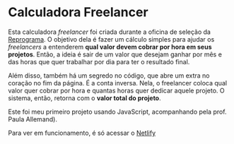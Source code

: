 # Calculadora Freelancer

Esta calculadora *freelancer* foi criada durante a oficina de seleção da [Reprograma](https://reprograma.com.br/). O objetivo dela é fazer um cálculo simples para ajudar os *freelancers* a entenderem **qual valor devem cobrar por hora em seus projetos**. Então, a ideia é sair de um valor que desejam ganhar por mês e das horas que quer trabalhar por dia para ter o resultado final.

Além disso, também há um segredo no código, que abre um extra no coração no fim da página. É a conta inversa. Nela, o freelancer coloca qual valor quer cobrar por hora e quantas horas quer dedicar aquele projeto. O sistema, então, retorna com o **valor total do projeto**.

Este foi meu primeiro projeto usando JavaScript, acompanhando pela prof. Paula Allemand).

Para ver em funcionamento, é só acessar o [Netlify](https://workshop-backend-clara-savelli.netlify.app/)

